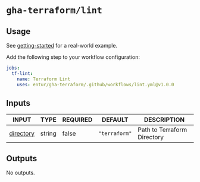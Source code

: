 # `gha-terraform/lint`

## Usage

See [getting-started](https://github.com/entur/getting-started/blob/main/.github/workflows/cd.yml) for a real-world example.

Add the following step to your workflow configuration:

```yml
jobs:
  tf-lint:
    name: Terraform Lint
    uses: entur/gha-terraform/.github/workflows/lint.yml@v1.0.0
```

## Inputs

<!-- AUTO-DOC-INPUT:START - Do not remove or modify this section -->

|                            INPUT                            |  TYPE  | REQUIRED |    DEFAULT    |         DESCRIPTION         |
|-------------------------------------------------------------|--------|----------|---------------|-----------------------------|
| <a name="input_directory"></a>[directory](#input_directory) | string |  false   | `"terraform"` | Path to Terraform Directory |

<!-- AUTO-DOC-INPUT:END -->

## Outputs

<!-- AUTO-DOC-OUTPUT:START - Do not remove or modify this section -->
No outputs.
<!-- AUTO-DOC-OUTPUT:END -->
